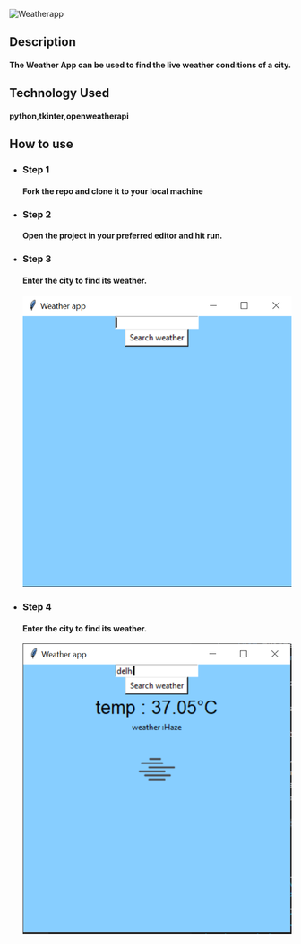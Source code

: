 
![Weatherapp](https://github.com/kavin-create/Weather-app/blob/master/Screenshots/Weather_app_%E2%9B%85.png?raw=true)

## Description
#### The Weather App can be used to find the live weather conditions of a city.

## Technology Used
#### python,tkinter,openweatherapi

## How to use  
- ### Step 1
   #### Fork the repo and clone it to your local  machine
- ### Step 2
   #### Open the project in your preferred editor and hit run.
-  ### Step 3
   #### Enter the city to find its weather.
   ![Screenshot1](https://github.com/kavin-create/Weather-app/blob/master/Screenshots/weatherapp1.PNG?raw=true)
- ### Step 4
   #### Enter the city to find its weather.
   ![Screenshot2](https://github.com/kavin-create/Weather-app/blob/master/Screenshots/weatherapp3.PNG?raw=true)